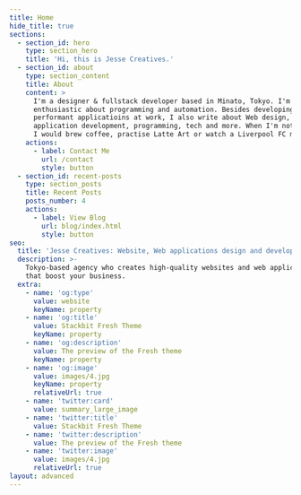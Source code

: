 ```yaml
---
title: Home
hide_title: true
sections:
  - section_id: hero
    type: section_hero
    title: 'Hi, this is Jesse Creatives.'
  - section_id: about
    type: section_content
    title: About
    content: >
      I'm a designer & fullstack developer based in Minato, Tokyo. I'm
      enthusiastic about programming and automation. Besides developing highly
      performant applicatioins at work, I also write about Web design, Web
      application development, programming, tech and more. When I'm not working,
      I would brew coffee, practise Latte Art or watch a Liverpool FC match.
    actions:
      - label: Contact Me
        url: /contact
        style: button
  - section_id: recent-posts
    type: section_posts
    title: Recent Posts
    posts_number: 4
    actions:
      - label: View Blog
        url: blog/index.html
        style: button
seo:
  title: 'Jesse Creatives: Website, Web applications design and development'
  description: >-
    Tokyo-based agency who creates high-quality websites and web applications
    that boost your business.
  extra:
    - name: 'og:type'
      value: website
      keyName: property
    - name: 'og:title'
      value: Stackbit Fresh Theme
      keyName: property
    - name: 'og:description'
      value: The preview of the Fresh theme
      keyName: property
    - name: 'og:image'
      value: images/4.jpg
      keyName: property
      relativeUrl: true
    - name: 'twitter:card'
      value: summary_large_image
    - name: 'twitter:title'
      value: Stackbit Fresh Theme
    - name: 'twitter:description'
      value: The preview of the Fresh theme
    - name: 'twitter:image'
      value: images/4.jpg
      relativeUrl: true
layout: advanced
---
```


